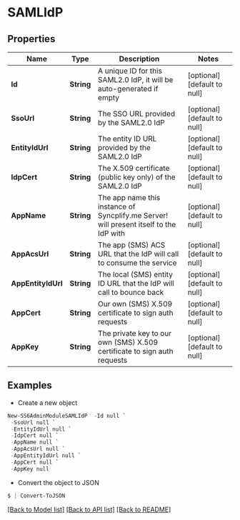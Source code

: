 # SAMLIdP
## Properties

Name | Type | Description | Notes
------------ | ------------- | ------------- | -------------
**Id** | **String** | A unique ID for this SAML2.0 IdP, it will be auto-generated if empty | [optional] [default to null]
**SsoUrl** | **String** | The SSO URL provided by the SAML2.0 IdP | [optional] [default to null]
**EntityIdUrl** | **String** | The entity ID URL provided by the SAML2.0 IdP | [optional] [default to null]
**IdpCert** | **String** | The X.509 certificate (public key only) of the SAML2.0 IdP | [optional] [default to null]
**AppName** | **String** | The app name this instance of Syncplify.me Server! will present itself to the IdP with | [optional] [default to null]
**AppAcsUrl** | **String** | The app (SMS) ACS URL that the IdP will call to consume the service | [optional] [default to null]
**AppEntityIdUrl** | **String** | The local (SMS) entity ID URL that the IdP will call to bounce back | [optional] [default to null]
**AppCert** | **String** | Our own (SMS) X.509 certificate to sign auth requests | [optional] [default to null]
**AppKey** | **String** | The private key to our own (SMS) X.509 certificate to sign auth requests | [optional] [default to null]

## Examples

- Create a new object
```powershell
New-SS6AdminModuleSAMLIdP  -Id null `
 -SsoUrl null `
 -EntityIdUrl null `
 -IdpCert null `
 -AppName null `
 -AppAcsUrl null `
 -AppEntityIdUrl null `
 -AppCert null `
 -AppKey null
```

- Convert the object to JSON
```powershell
$ | Convert-ToJSON
```


[[Back to Model list]](../README.md#documentation-for-models) [[Back to API list]](../README.md#documentation-for-api-endpoints) [[Back to README]](../README.md)

